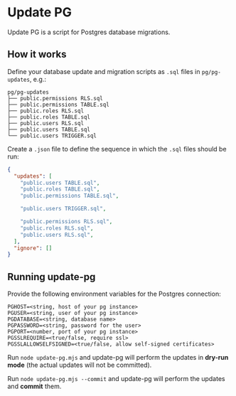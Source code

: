 # Update PG

Update PG is a script for Postgres database migrations.

## How it works

Define your database update and migration scripts as `.sql` files in `pg/pg-updates`, e.g.:

```text
pg/pg-updates
├── public.permissions RLS.sql
├── public.permissions TABLE.sql
├── public.roles RLS.sql
├── public.roles TABLE.sql
├── public.users RLS.sql
├── public.users TABLE.sql
└── public.users TRIGGER.sql
```

Create a `.json` file to define the sequence in which the `.sql` files should be run:

```json
{
  "updates": [
    "public.users TABLE.sql",
    "public.roles TABLE.sql",
    "public.permissions TABLE.sql",

    "public.users TRIGGER.sql",

    "public.permissions RLS.sql",
    "public.roles RLS.sql",
    "public.users RLS.sql",
  ],
  "ignore": []
}
```

## Running update-pg

Provide the following environment variables for the Postgres connection:

```text
PGHOST=<string, host of your pg instance>
PGUSER=<string, user of your pg instance>
PGDATABASE=<string, database name>
PGPASSWORD=<string, password for the user>
PGPORT=<number, port of your pg instance>
PGSSLREQUIRE=<true/false, require ssl>
PGSSLALLOWSELFSIGNED=<true/false, allow self-signed certificates>
```

Run `node update-pg.mjs` and update-pg will perform the updates in **dry-run mode** (the actual updates will not be committed).

Run `node update-pg.mjs --commit` and update-pg will perform the updates and **commit** them.
